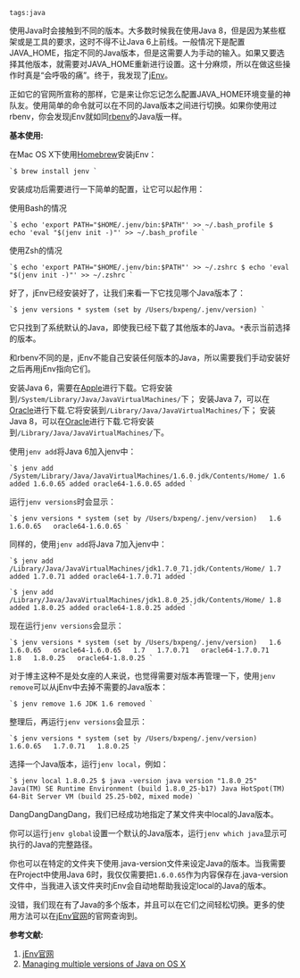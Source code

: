 ```
tags:java
```



使用Java时会接触到不同的版本。大多数时候我在使用Java 8，但是因为某些框架或是工具的要求，这时不得不让Java 6上前线。<!--more-->一般情况下是配置JAVA_HOME，指定不同的Java版本，但是这需要人为手动的输入。如果又要选择其他版本，就需要对JAVA_HOME重新进行设置。这十分麻烦，所以在做这些操作时真是“会呼吸的痛”。终于，我发现了[jEnv](http://www.jenv.be/)。

正如它的官网所宣称的那样，它是来让你忘记怎么配置JAVA_HOME环境变量的神队友。使用简单的命令就可以在不同的Java版本之间进行切换。如果你使用过rbenv，你会发现jEnv就如同[rbenv](https://github.com/sstephenson/rbenv)的Java版一样。

**基本使用:**

在Mac OS X下使用[Homebrew](http://brew.sh/)安装jEnv：

```
`$ brew install jenv `
```

安装成功后需要进行一下简单的配置，让它可以起作用：

使用Bash的情况

```
`$ echo 'export PATH="$HOME/.jenv/bin:$PATH"' >> ~/.bash_profile $ echo 'eval "$(jenv init -)"' >> ~/.bash_profile `
```

使用Zsh的情况

```
`$ echo 'export PATH="$HOME/.jenv/bin:$PATH"' >> ~/.zshrc $ echo 'eval "$(jenv init -)"' >> ~/.zshrc `
```

好了，jEnv已经安装好了，让我们来看一下它找见哪个Java版本了：

```
`$ jenv versions * system (set by /Users/bxpeng/.jenv/version) `
```

它只找到了系统默认的Java，即使我已经下载了其他版本的Java。`*`表示当前选择的版本。

和rbenv不同的是，jEnv不能自己安装任何版本的Java，所以需要我们手动安装好之后再用jEnv指向它们。

安装Java 6，需要在[Apple](http://support.apple.com/kb/DL1572)进行下载。它将安装到`/System/Library/Java/JavaVirtualMachines/`下； 安装Java 7，可以在[Oracle](http://www.oracle.com/technetwork/java/javase/downloads/jdk7-downloads-1880260.html)进行下载.它将安装到`/Library/Java/JavaVirtualMachines/`下； 安装Java 8，可以在[Oracle](http://www.oracle.com/technetwork/java/javase/downloads/jdk8-downloads-2133151.html)进行下载.它将安装到`/Library/Java/JavaVirtualMachines/`下。

使用`jenv add`将Java 6加入jenv中：

```
`$ jenv add /System/Library/Java/JavaVirtualMachines/1.6.0.jdk/Contents/Home/ 1.6 added 1.6.0.65 added oracle64-1.6.0.65 added `
```

运行`jenv versions`时会显示：

```
`$ jenv versions * system (set by /Users/bxpeng/.jenv/version)   1.6   1.6.0.65   oracle64-1.6.0.65 `
```

同样的，使用`jenv add`将Java 7加入jenv中：

```
`$ jenv add /Library/Java/JavaVirtualMachines/jdk1.7.0_71.jdk/Contents/Home/ 1.7 added 1.7.0.71 added oracle64-1.7.0.71 added `
```

```
`$ jenv add /Library/Java/JavaVirtualMachines/jdk1.8.0_25.jdk/Contents/Home/ 1.8 added 1.8.0.25 added oracle64-1.8.0.25 added `
```

现在运行`jenv versions`会显示：

```
`$ jenv versions * system (set by /Users/bxpeng/.jenv/version)   1.6   1.6.0.65   oracle64-1.6.0.65   1.7   1.7.0.71   oracle64-1.7.0.71   1.8   1.8.0.25   oracle64-1.8.0.25 `
```

对于博主这种不是处女座的人来说，也觉得需要对版本再管理一下，使用`jenv remove`可以从jEnv中去掉不需要的Java版本：

```
`$ jenv remove 1.6 JDK 1.6 removed `
```

整理后，再运行`jenv versions`会显示：

```
`$ jenv versions * system (set by /Users/bxpeng/.jenv/version)   1.6.0.65   1.7.0.71   1.8.0.25 `
```

选择一个Java版本，运行`jenv local`，例如：

```
`$ jenv local 1.8.0.25 $ java -version java version "1.8.0_25" Java(TM) SE Runtime Environment (build 1.8.0_25-b17) Java HotSpot(TM) 64-Bit Server VM (build 25.25-b02, mixed mode) `
```

DangDangDangDang，我们已经成功地指定了某文件夹中local的Java版本。

你可以运行`jenv global`设置一个默认的Java版本，运行`jenv which java`显示可执行的Java的完整路径。

你也可以在特定的文件夹下使用.java-version文件来设定Java的版本。当我需要在Project中使用Java 6时，我仅仅需要把`1.6.0.65`作为内容保存在.java-version文件中，当我进入该文件夹时jEnv会自动地帮助我设定local的Java的版本。

没错，我们现在有了Java的多个版本，并且可以在它们之间轻松切换。更多的使用方法可以在[jEnv官网](http://www.jenv.be/)的官网查询到。

**参考文献:**

1. [jEnv官网](http://www.jenv.be/)
2. [Managing multiple versions of Java on OS X](http://andrew-jones.com/blog/managing-multiple-versions-of-java-on-os-x/)